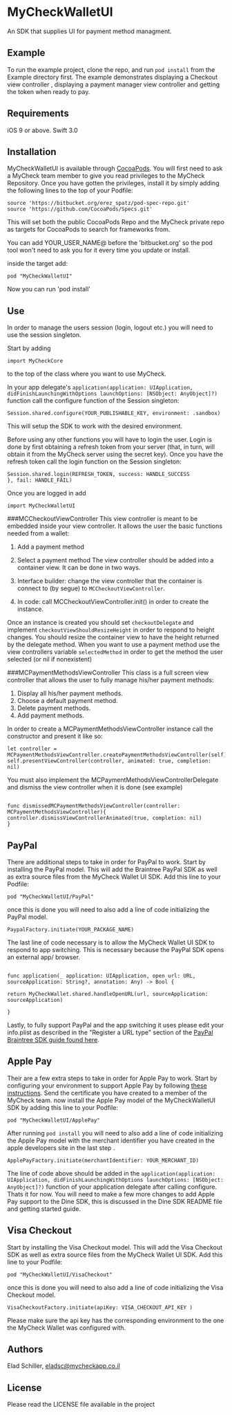 # MyCheckWalletUI
An SDK that supplies UI for payment method managment.


## Example

To run the example project, clone the repo, and run `pod install` from the Example directory first. The example demonstrates displaying a Checkout view controller , displaying a payment manager view controller and getting the token when ready to pay.

## Requirements
iOS 9 or above.
Swift 3.0

## Installation

MyCheckWalletUI is available through [CocoaPods](http://cocoapods.org). You will first need to ask a MyCheck team member to give you read privileges to the MyCheck Repository. Once you have gotten the privileges, install
it by simply adding the following lines to the top of your Podfile:

```
source 'https://bitbucket.org/erez_spatz/pod-spec-repo.git'
source 'https://github.com/CocoaPods/Specs.git'
```
This will set both the public CocoaPods Repo and the MyCheck private repo as targets for CocoaPods to search for frameworks from.

You can add YOUR_USER_NAME@ before the 'bitbucket.org' so the pod tool won't need to ask you for it every time you update or install.

inside the target add:

```
pod "MyCheckWalletUI"
```
Now you can run 'pod install'

## Use
In order to manage the users session (login, logout etc.) you will need to use the session singleton.

Start by adding
```
import MyCheckCore
```


to the top of the class where you want to use MyCheck.

In your app delegate's `application(application: UIApplication, didFinishLaunchingWithOptions launchOptions: [NSObject: AnyObject]?)` function call the configure function of the Session singleton:

```
Session.shared.configure(YOUR_PUBLISHABLE_KEY, environment: .sandbox)
```
This will setup the SDK to work with the desired environment.

Before using any other functions you will have to login the user. Login is done by first obtaining a refresh token from your server (that, in turn, will obtain it from the MyCheck server using the secret key). Once you have the refresh token call the login function on the Session singleton:


```
Session.shared.login(REFRESH_TOKEN, success: HANDLE_SUCCESS
}, fail: HANDLE_FAIL)

```
Once you are logged in add
```
import MyCheckWalletUI
```
###MCCheckoutViewController
This view controller is meant to be embedded inside your view controller. It allows the user the basic functions needed from a wallet:
1. Add a payment method
2. Select a payment method
The view controller should be added into a container view. It can be done in two ways.

1. Interface builder: change the view controller that the container is connect to (by segue) to `MCCheckoutViewController`.
2. In code: call MCCheckoutViewController.init() in order to create the instance.

Once an instance is created you should set `checkoutDelegate` and implement  `checkoutViewShouldResizeHeight` in order to respond to height changes. You should resize the container view to have the height returned by the delegate method.
When you want to use a payment method use the view controllers variable `selectedMethod` in order to get the method the user selected (or nil if nonexistent)

###MCPaymentMethodsViewController
This class is a full screen view controller that allows the user to fully manage his/her payment methods:

1. Display all his/her payment methods.
2. Choose a default payment method.
3. Delete payment methods.
4. Add payment methods.

In order to create a MCPaymentMethodsViewController instance call the constructor and present it like so:

```
let controller = MCPaymentMethodsViewController.createPaymentMethodsViewController(self)
self.presentViewController(controller, animated: true, completion: nil)

```

You must also implement the MCPaymentMethodsViewControllerDelegate and dismiss the view controller when it is done
(see example)

```

func dismissedMCPaymentMethodsViewController(controller: MCPaymentMethodsViewController){
controller.dismissViewControllerAnimated(true, completion: nil)
}

```
## PayPal
There are additional steps to take in order for PayPal to work.
Start by installing the PayPal model. This will add the Braintree PayPal SDK as well as extra source files from the MyCheck Wallet UI SDK. Add this line to your Podfile:

```
pod "MyCheckWalletUI/PayPal"
```
once this is done you will need to also add a line of code initializing the PayPal model. 
```
PaypalFactory.initiate(YOUR_PACKAGE_NAME)
```
The last line of code necessary is to allow the MyCheck Wallet UI SDK to respond to  app switching. This is necessary because the PayPal SDK opens an external app/ browser. 
```

func application(_ application: UIApplication, open url: URL, sourceApplication: String?, annotation: Any) -> Bool {

return MyCheckWallet.shared.handleOpenURL(url, sourceApplication: sourceApplication)

}
```

Lastly, to fully support PayPal and the app switching it uses please edit your info.plist  as described in the "Register a URL type" section of the [PayPal Braintree SDK guide found here](https://developers.braintreepayments.com/guides/paypal/client-side/ios/v4).

## Apple Pay
Their are a few extra steps to take in order for Apple Pay to work.
Start by configuring your environment to support Apple Pay by following [these instructions](https://developer.apple.com/library/content/ApplePay_Guide/Configuration.html#//apple_ref/doc/uid/TP40014764-CH2-SW1).  Send the certificate you have created to a member of the MyCheck team. 
now install the Apple Pay model of the MyCheckWalletUI SDK by adding this line to your Podfile:

```
pod "MyCheckWalletUI/ApplePay"
```
After running `pod install`  you will need to also add a line of code initializing the Apple Pay model with the merchant identifier you have created in the apple developers site in the last step . 
```
ApplePayFactory.initiate(merchantIdentifier: YOUR_MERCHANT_ID)
```
The line of code above should be added in the  `application(application: UIApplication, didFinishLaunchingWithOptions launchOptions: [NSObject: AnyObject]?)` function of your application delegate after calling configure. Thats it for now. You will need to make a few more changes to add Apple Pay support to the Dine SDK, this is discussed in the Dine SDK README file and getting started guide.

## Visa Checkout
Start by installing the Visa Checkout model. This will add the Visa Checkout SDK as well as extra source files from the MyCheck Wallet UI SDK. Add this line to your Podfile:

```
pod "MyCheckWalletUI/VisaCheckout"
```
once this is done you will need to also add a line of code initializing the Visa Checkout model. 
```
VisaCheckoutFactory.initiate(apiKey: VISA_CHECKOUT_API_KEY )
```
Please make sure the api key has the corresponding environment to the one the MyCheck Wallet was configured with. 

## Authors

Elad Schiller, eladsc@mycheckapp.co.il
## License

Please read the LICENSE file available in the project


